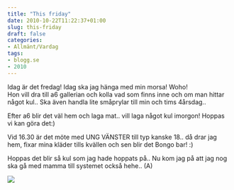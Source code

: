```yaml
---
title: "This friday"
date: 2010-10-22T11:22:37+01:00
slug: this-friday
draft: false
categories:
- Allmänt/Vardag
tags:
- blogg.se
- 2010
---
```

Idag är det fredag! Idag ska jag hänga med min morsa! Woho!  
Hon vill dra till a6 gallerian och kolla vad som finns inne och om man hittar något kul.. Ska även handla lite småprylar till min och tims 4årsdag..  
  
Efter a6 blir det väl hem och laga mat.. vill laga något kul imorgon! Hoppas vi kan göra det:)  
  
Vid 16.30 är det möte med UNG VÄNSTER till typ kanske 18.. då drar jag hem, fixar mina kläder tills kvällen och sen blir det Bongo bar! :)  
  
Hoppas det blir så kul som jag hade hoppats på.. Nu kom jag på att jag nog ska gå med mamma till systemet också hehe.. (A)  
  
  
  
![](/assets/images/blogg.se/milla-aaah_113332222.jpg)